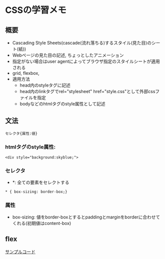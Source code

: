 # CSSの学習メモ

## 概要
- Cascading Style Sheets(cascade(流れ落ちる)するスタイル(見た目)のシート(紙))
- Webページの見た目の記述, ちょっとしたアニメーション
- 指定がない場合はuser agentによってブラウザ指定のスタイルシートが適用される
- grid, flexbox, 
- 適用方法
  - head内のstyleタグに記述
  - head内のlinkタグでrel="stylesheet" href="style.css"として外部cssファイルを指定
  - bodyなどのhtmlタグのstyle属性として記述

## 文法
` セレクタ{属性:値} `

### htmlタグのstyle属性:
` <div style="background:skyblue;"> `

### セレクタ
- *: 全ての要素をセレクトする 

` * { box-sizing: border-box;} `

### 属性
- box-sizing: 値をborder-boxとするとpaddingとmarginをborderに合わせてくれる(初期値はcontent-box)


## flex
[サンプルコード](flexdemo.html)
